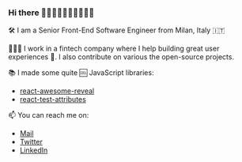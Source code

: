 ### Hi there 👋🏻👋🏼👋🏽👋🏾👋🏿

<!--
**dennismorello/dennismorello** is a ✨ _special_ ✨ repository because its `README.md` (this file) appears on your GitHub profile.

Here are some ideas to get you started:

- 🔭 I’m currently working on ...
- 🌱 I’m currently learning ...
- 👯 I’m looking to collaborate on ...
- 🤔 I’m looking for help with ...
- 💬 Ask me about ...
- 📫 How to reach me: ...
- 😄 Pronouns: ...
- ⚡ Fun fact: ...
-->

🛠 I am a Senior Front-End Software Engineer from Milan, Italy 🇮🇹

👨🏻‍💻 I work in a fintech company where I help building great user experiences 🌈. I also contribute on various the open-source projects.

📚 I made some quite 🆒 JavaScript libraries:
  - [react-awesome-reveal](https://github.com/morellodev/react-awesome-reveal)
  - [react-test-attributes](https://github.com/morellodev/react-test-attributes)
 
📫 You can reach me on:
- [Mail](mailto:dennis@morello.dev)
- [Twitter](https://twitter.com/morellodev)
- [LinkedIn](https://linkedin.com/in/dennismorello)
